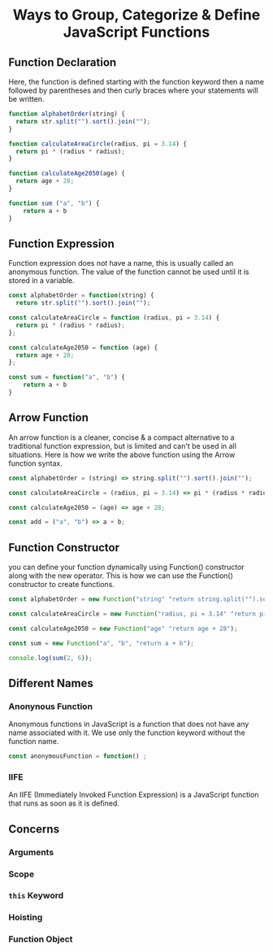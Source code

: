 <h1 align="center"> Ways to Group, Categorize & Define JavaScript Functions </h1>

## Function Declaration

Here, the function is defined starting with the function keyword then a name followed by parentheses and then curly braces where your statements will be written.

```js
function alphabetOrder(string) {
  return str.split("").sort().join("");
}
```

```js
function calculateAreaCircle(radius, pi = 3.14) {
  return pi * (radius * radius);
}
```

```js
function calculateAge2050(age) {
  return age + 28;
}
```

```js
function sum ("a", "b") {
    return a + b
}
```

## Function Expression

Function expression does not have a name, this is usually called an anonymous function. The value of the function cannot be used until it is stored in a variable.

```js
const alphabetOrder = function(string) {
  return str.split("").sort().join("");
```

```js
const calculateAreaCircle = function (radius, pi = 3.14) {
  return pi * (radius * radius);
};
```

```js
const calculateAge2050 = function (age) {
  return age + 28;
};
```

```js
const sum = function("a", "b") {
    return a + b
}
```

## Arrow Function

An arrow function is a cleaner, concise & a compact alternative to a traditional function expression, but is limited and can't be used in all situations. Here is how we write the above function using the Arrow function syntax.

```js
const alphabetOrder = (string) => string.split("").sort().join("");
```

```js
const calculateAreaCircle = (radius, pi = 3.14) => pi * (radius * radius);
```

```js
const calculateAge2050 = (age) => age + 28;
```

```js
const add = ("a", "b") => a + b;
```

## Function Constructor

you can define your function dynamically using Function() constructor along with the new operator. This is how we can use the Function() constructor to create functions.

```js
const alphabetOrder = new Function("string" "return string.split("").sort().join("")");
```

```js
const calculateAreaCircle = new Function("radius, pi = 3.14" "return pi * radius * radius";
```

```js
const calculateAge2050 = new Function("age" "return age + 28");
```

```js
const sum = new Function("a", "b", "return a + b");

console.log(sum(2, 6));
```

## Different Names

### Anonynous Function

Anonymous functions in JavaScript is a function that does not have any name associated with it. We use only the function keyword without the function name.

```js
const anonymousFunction = function() ;
```

### IIFE

An IIFE (Immediately Invoked Function Expression) is a JavaScript function that runs as soon as it is defined.

## Concerns

### Arguments

### Scope

### `this` Keyword

### Hoisting

### Function Object
